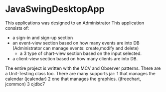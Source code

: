 # JavaSwingDesktopApp

This applications was designed to an Administrator
This application consists of:
  - a sign-in and sign-up section
  - an event-view section based on how many events are into DB (Administrator can manage events: create,modify and delete)
    - a 3 type of chart-view section based on the input selected.
  - a client-view section based on how many clients are into DB.

The entire project is written with the MCV and Observer patterns. 
There are a Unit-Testing class too. There are many supports jar:
  1 that manages the calendar (jcalendar)
  2 one that manages the graphics. (jfreechart, jcommon)
  3 ojdbc7
  
